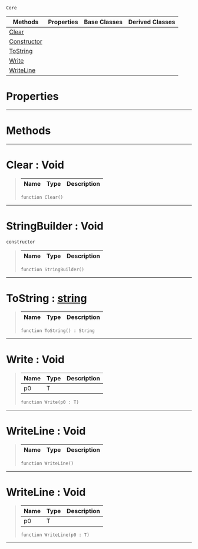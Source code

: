  `Core`

|Methods|Properties|Base Classes|Derived Classes|
|---|---|---|---|
|[ Clear](https://plasmaengine.github.io/PlasmaDocs/Plasma1/C++/code_reference/lightning_base_types/stringbuilder.markdown#clear-void)| | | |
|[ Constructor](https://plasmaengine.github.io/PlasmaDocs/Plasma1/C++/code_reference/lightning_base_types/stringbuilder.markdown#stringbuilder-void)| | | |
|[ ToString](https://plasmaengine.github.io/PlasmaDocs/Plasma1/C++/code_reference/lightning_base_types/stringbuilder.markdown#tostring-plasma-engine-doc)| | | |
|[ Write](https://plasmaengine.github.io/PlasmaDocs/Plasma1/C++/code_reference/lightning_base_types/stringbuilder.markdown#write-void)| | | |
|[ WriteLine](https://plasmaengine.github.io/PlasmaDocs/Plasma1/C++/code_reference/lightning_base_types/stringbuilder.markdown#writeline-void)| | | |


 #  Properties


---  
 #  Methods


---  
 #  Clear : Void

> 
> |Name|Type|Description|
> |---|---|---|
> ``` lang=cpp, name=Lightning
> function Clear()
> ``` 


---  
 #  StringBuilder : Void

 `constructor`

> 
> |Name|Type|Description|
> |---|---|---|
> ``` lang=cpp, name=Lightning
> function StringBuilder()
> ``` 


---  
 #  ToString : [string](https://plasmaengine.github.io/PlasmaDocs/Plasma1/C++/code_reference/lightning_base_types/string.markdown)

> 
> |Name|Type|Description|
> |---|---|---|
> ``` lang=cpp, name=Lightning
> function ToString() : String
> ``` 


---  
 #  Write : Void

> 
> |Name|Type|Description|
> |---|---|---|
> |p0|T| |
> ``` lang=cpp, name=Lightning
> function Write(p0 : T)
> ``` 


---  
 #  WriteLine : Void

> 
> |Name|Type|Description|
> |---|---|---|
> ``` lang=cpp, name=Lightning
> function WriteLine()
> ``` 


---  
 #  WriteLine : Void

> 
> |Name|Type|Description|
> |---|---|---|
> |p0|T| |
> ``` lang=cpp, name=Lightning
> function WriteLine(p0 : T)
> ``` 


---  
 

 